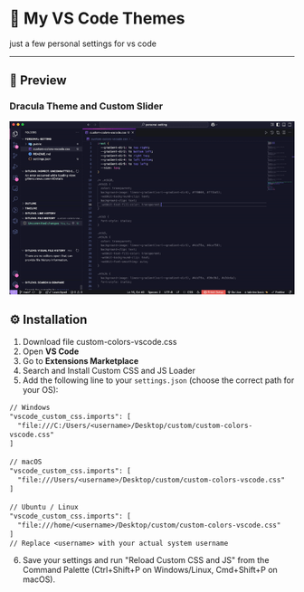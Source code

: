 # 🎨 My VS Code Themes
just a few personal settings for vs code 

---

## 🌌 Preview

### Dracula Theme and Custom Slider
![Theme 1](./assets/gif/theme-1.gif)

## ⚙️ Installation
1. Download file custom-colors-vscode.css
2. Open **VS Code**  
3. Go to **Extensions Marketplace**  
4. Search and Install Custom CSS and JS Loader
5. Add the following line to your `settings.json` (choose the correct path for your OS):
  ```jsonc
  // Windows
  "vscode_custom_css.imports": [
    "file:///C:/Users/<username>/Desktop/custom/custom-colors-vscode.css"
  ]

  // macOS
  "vscode_custom_css.imports": [
    "file:///Users/<username>/Desktop/custom/custom-colors-vscode.css"
  ]

  // Ubuntu / Linux
  "vscode_custom_css.imports": [
    "file:///home/<username>/Desktop/custom/custom-colors-vscode.css"
  ]
  // Replace <username> with your actual system username
  ````
6. Save your settings and run "Reload Custom CSS and JS" from the Command Palette (Ctrl+Shift+P on Windows/Linux, Cmd+Shift+P on macOS).

